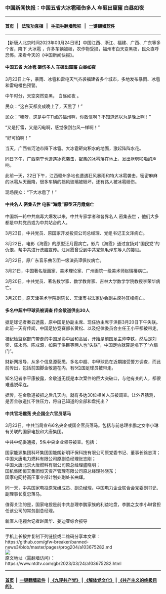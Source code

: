 ### 中国新闻快报：中国五省大冰雹砸伤多人 车砸出窟窿 白昼如夜
------------------------

#### [首页](https://github.com/gfw-breaker/banned-news3/blob/master/README.md) &nbsp;&nbsp;|&nbsp;&nbsp; [法轮功真相](https://github.com/begood0513/basic/blob/master/README.md)  &nbsp;&nbsp;|&nbsp;&nbsp; [手把手翻墙教程](https://github.com/gfw-breaker/guides/wiki)  &nbsp;&nbsp;|&nbsp;&nbsp; [一键翻墙软件](https://github.com/gfw-breaker/nogfw/blob/master/README.md)  



<hr/>






<div><div class="post_content" itemprop="articleBody">
 <p>
  【新唐人北京时间2023年03月24日讯】中国江西、浙江、福建、广西、广东等多个省，降下
  <ok href="https://www.ntdtv.com/gb/大冰雹.htm">
   大冰雹
  </ok>
  ，许多车辆被砸，农作物受损，福州市白天变黑夜，民众直呼恐怖。来看今天的《中国新闻快报》。
 </p>
 <h4>
  <ok href="https://www.ntdtv.com/gb/中国五省.htm">
   中国五省
  </ok>
  <ok href="https://www.ntdtv.com/gb/大冰雹.htm">
   大冰雹
  </ok>
  砸伤多人 车砸出窟窿
  <ok href="https://www.ntdtv.com/gb/白昼如夜.htm">
   白昼如夜
  </ok>
 </h4>
 <p>
  3月23日上午，暴雨、冰雹和雷电天气齐袭福建省多个城市，多地发布暴雨、冰雹和雷电橙色预警。
 </p>
 <p>
  中午时分，天空突然变黑，
  <ok href="https://www.ntdtv.com/gb/白昼如夜.htm">
   白昼如夜
  </ok>
  。
 </p>
 <p>
  民众：“这白天都变成晚上了，天黑了！”
 </p>
 <p>
  民众：“哇呀，这是中午11点的福州啊，你敢信啊？不知道还以为是晚上啊！”
 </p>
 <p>
  “又是打雷，又是闪电啊，感觉像刮台风一样啊！”
 </p>
 <p>
  “好可怕啊！”
 </p>
 <p>
  当天，广西省河池市降下冰雹。大冰雹砸向积水的地面，激起阵阵水花。
 </p>
 <p>
  同日下午，广西南宁也遭遇冰雹袭击，密集的冰雹落在地上，发出劈劈啪啪的声响。
 </p>
 <p>
  此前一天，22日下午，江西赣州多地也遭遇狂风暴雨和特大冰雹袭击，密密麻麻的冰雹从天而降，很多车辆的挡风玻璃被砸坏，还有路人被冰雹砸伤。
 </p>
 <p>
  现场民众：“下大冰雹了！”
 </p>
 <h4>
  <ok href="https://www.ntdtv.com/gb/中共名人.htm">
   中共名人
  </ok>
  <ok href="https://www.ntdtv.com/gb/密集去世.htm">
   密集去世
  </ok>
  电影“海霞”原型汪月霞病亡
 </h4>
 <p>
  中国新一轮中共病毒大爆发以来，中共专家学者和各界名人
  <ok href="https://www.ntdtv.com/gb/密集去世.htm">
   密集去世
  </ok>
  ，他们大多都是中共党员或为中共站台的人。
 </p>
 <p>
  3月23日，中共党员、原国家开发投资公司总经理、党组书记王文泽病亡。
 </p>
 <p>
  3月22日，电影《海霞》的原型汪月霞病亡。影片《海霞》通过宣扬对“国民党”的仇恨，帮中共进行洗脑宣传。汪月霞曾受到中共党魁毛泽东等人的接见。
 </p>
 <p>
  3月22日，原广东音乐曲艺团一级演员谭佩仪病亡。
 </p>
 <p>
  3月21日，中国著名版画家、美术理论家、广州画院一级美术师赵瑞椿病亡。
 </p>
 <p>
  3月20日，中共党员、著名数学家、数学教育家、吉林大学数学学院教授李荣华病亡。
 </p>
 <p>
  3月20日，原天津美术学院副院长、天津市书法家协会副主席孙其峰病亡。
 </p>
 <h4>
  多名中超中甲球员被调查 传金敬道供出30人
 </h4>
 <p>
  据足球记者秦云透露，原中国足协副主席、现任协主席于洪臣3月20日下午失联。此前一天有传闻，中国足协竞赛部长黄松、以及纪律委员会主任王小平都被带走。
 </p>
 <p>
  被纪检监察部门带走的中国足协中层和高层，开始是前国足主帅李铁，然后是刘奕、陈永亮、陈戌源，如果于洪臣等两人也“失联”，中国足协就算是塌下了“六扇门”。
 </p>
 <p>
  财新网报导，从多个信息源获悉，多名中超、中甲球员在近期接受警方调查，而此前传出，包括前国脚金敬道在内，有5位国足球员被带走。
 </p>
 <p>
  知名记者李平康披露，金敬道无疑是本次案件的巨大突破口，与他有关的人，都很难逃脱牵连。
 </p>
 <p>
  据传，在金敬道被抓之后几天内，就有多达30位相关人员被调查。让外界猜测，是否金敬道扛不住压力，将自己知道的全部和盘托出？
 </p>
 <h4>
  中共官场震荡 央企国企六官员落马
 </h4>
 <p>
  3月23日，中共当局宣布6名央企或国企官员落马。包括与前总理李鹏之女李小琳有关联的国家电投和大唐集团。
 </p>
 <p>
  中共中纪委通报，5名中央企业领导被查。包括：
 </p>
 <p>
  国家能源集团科环集团国能朗新明环保科技有限公司原党委书记、董事长徐志清；
  <br/>
  中国大唐电力燃料有限公司原副总经理张志刚；
  <br/>
  中国大唐北京大唐燃料有限公司原总经理盛晓明；
  <br/>
  国机集团恒天集团恒天资产管理有限公司原总经理孙晓东；
  <br/>
  国家电网特高压事业部计划处副处长曲辉。
 </p>
 <p>
  同一天，中共国家电投原党组成员、副总经理，中国电力企业联合会党委副书记、副理事长夏忠落马。
 </p>
 <p>
  值得关注的是，国家电投是前中共总理李鹏家族的利益地盘，李鹏之女李小琳曾担任该公司的常务副总经理。
 </p>
 <p>
  新唐人电视台记者赵凤华、姜迪亚综合报导
 </p>
 <div class="single_ad">
 </div>
</div>
</div>
<hr/>
手机上长按并复制下列链接或二维码分享本文章：<br/>
https://github.com/gfw-breaker/banned-news3/blob/master/pages/prog204/a103675282.md <br/>
<a href='https://github.com/gfw-breaker/banned-news3/blob/master/pages/prog204/a103675282.md'><img src='https://github.com/gfw-breaker/banned-news3/blob/master/pages/prog204/a103675282.md.png'/></a> <br/>
原文地址（需翻墙访问）：https://www.ntdtv.com/gb/2023/03/24/a103675282.html


------------------------
#### [首页](https://github.com/gfw-breaker/banned-news3/blob/master/README.md) &nbsp;|&nbsp; [一键翻墙软件](https://github.com/gfw-breaker/nogfw/blob/master/README.md) &nbsp;| [《九评共产党》](https://github.com/gfw-breaker/9ping.md/blob/master/README.md#九评之一评共产党是什么) | [《解体党文化》](https://github.com/gfw-breaker/jtdwh.md/blob/master/README.md) | [《共产主义的终极目的》](https://github.com/gfw-breaker/gczydzjmd.md/blob/master/README.md)


<img src='http://gfw-breaker.win/banned-news3/pages/prog204/a103675282.md' width='0px' height='0px'/>